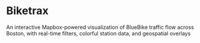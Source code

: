 # Biketrax
An interactive Mapbox-powered visualization of BlueBike traffic flow across Boston, with real-time filters, colorful station data, and geospatial overlays
